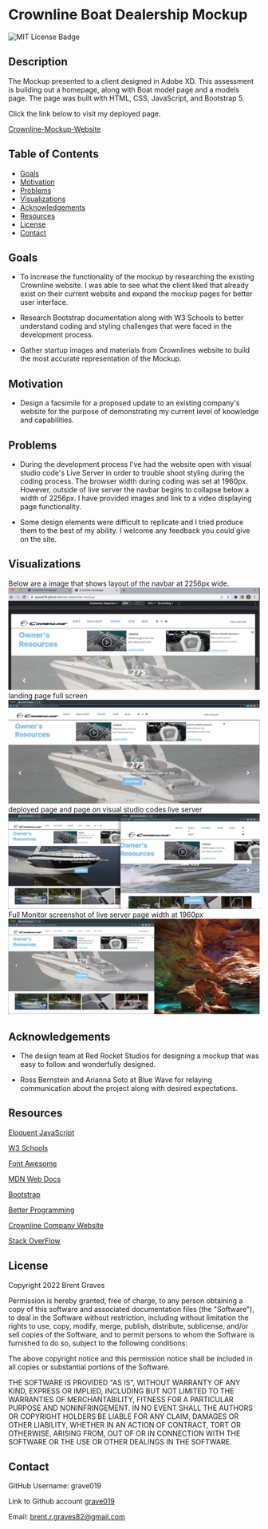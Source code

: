 # Crownline Boat Dealership Mockup

  ![MIT License Badge](https://img.shields.io/badge/License-MIT-red.svg)

## Description

  The Mockup presented to a client designed in Adobe XD. This assessment is building out a homepage, along with Boat model page and a models page. The page was built with HTML, CSS, JavaScript, and Bootstrap 5.
  
  Click the link below to visit my deployed page.

  [Crownline-Mockup-Website](https://grave019.github.io/boats-dealership-mockup/)

  ## Table of Contents
  
  * [Goals](#goals)
  * [Motivation](#motivation)   
  * [Problems](#problems)
  * [Visualizations](#Visualizations)
  * [Acknowledgements](#acknowledgements)
  * [Resources](#resources)
  * [License](#license) 
  * [Contact](#contact) 
  
  ## Goals

  * To increase the functionality of the mockup by researching the existing Crownline website. I was able to see what the client liked that already exist on their current website and expand the mockup pages for better user interface.

  * Research Bootstrap documentation along with W3 Schools to better understand coding and styling challenges that were faced in the development process.

  * Gather startup images and materials from Crownlines website to build the most accurate representation of the Mockup.  

  ## Motivation

  * Design a facsimile for a proposed update to an existing company's website for the purpose of demonstrating my current level of knowledge and capabilities.

  ## Problems

  * During the development process I've had the website open with visual studio code's Live Server in order to trouble shoot styling during the coding process. The browser width during coding was set at 1960px. However, outside of live server the navbar begins to collapse below a width of 2256px. I have provided images and link to a video displaying page functionality.
  
  * Some design elements were difficult to replicate and I tried produce them to the best of my ability. I welcome any feedback you could give on the site. 


  ## Visualizations

  Below are a image that shows layout of the navbar at 2256px wide.
  ![image of inspector tool at 2256px wide](./images/2256-inspector-tool.png)
  landing page full screen
  ![landing fullscreen](./images/fullframeoflandingnav.jpeg)
  deployed page and page on visual studio codes live server
  ![deployed and live server page](./images/sidebyside.jpeg)
  Full Monitor screenshot of live server page width at 1960px
  ![full screen shot](./images/full-screen-shot.jpeg)
  ## Acknowledgements

  * The design team at Red Rocket Studios for designing a mockup that was easy to follow and wonderfully designed.
  
  * Ross Bernstein and Arianna Soto at Blue Wave for relaying communication about the project along with desired expectations.

  ## Resources
 
  [Eloquent JavaScript](https://eloquentjavascript.net)

  [W3 Schools](https://www.w3schools.com)

  [Font Awesome](https://fontawesome.com/docs)

  [MDN Web Docs](https://developer.mozilla.org/en-US/docs/Web/CSS/background-attachment)

  [Bootstrap](https://getbootstrap.com)

  [Better Programming](https://betterprogramming.pub/how-to-change-the-color-of-an-image-with-css-83664f6527ac)

  [Crownline Company Website](https://crownline.com)

  [Stack OverFlow](https://stackoverflow.com)

  ## License

  Copyright 2022 Brent Graves

  Permission is hereby granted, free of charge, to any person obtaining a copy of this software and associated documentation files (the "Software"), to deal in the Software without restriction, including without limitation the rights to use, copy, modify, merge, publish, distribute, sublicense, and/or sell copies of the Software, and to permit persons to whom the Software is furnished to do so, subject to the following conditions:
  
  The above copyright notice and this permission notice shall be included in all copies or substantial portions of the Software.
  
  THE SOFTWARE IS PROVIDED "AS IS", WITHOUT WARRANTY OF ANY KIND, EXPRESS OR IMPLIED, INCLUDING BUT NOT LIMITED TO THE WARRANTIES OF MERCHANTABILITY, FITNESS FOR A PARTICULAR PURPOSE AND NONINFRINGEMENT. IN NO EVENT SHALL THE AUTHORS OR COPYRIGHT HOLDERS BE LIABLE FOR ANY CLAIM, DAMAGES OR OTHER LIABILITY, WHETHER IN AN ACTION OF CONTRACT, TORT OR OTHERWISE, ARISING FROM, OUT OF OR IN CONNECTION WITH THE SOFTWARE OR THE USE OR OTHER DEALINGS IN THE SOFTWARE.

  ## Contact
  
  GitHub Username: grave019 
 
  Link to Github account [grave019](https://github.com/grave019)

  Email: brent.r.graves82@gmail.com

